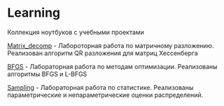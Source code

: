 # Learning
Коллекция ноутбуков с учебными проектами

[Matrix_decomp](Matrix_decomp.ipynb) - Лабороторная работа по матричному разложению. Реализован алгоритм QR разложения для матриц Хессенберга

[BFGS](BFGS.ipynb) - Лабораторная работа по методам оптимизации. Реализованы алгоритмы BFGS и L-BFGS

[Sampling](Sampling.ipynb) - Лабораторная работа по статистике. Реализованы параметрические и непараметрические оценки распределений.

